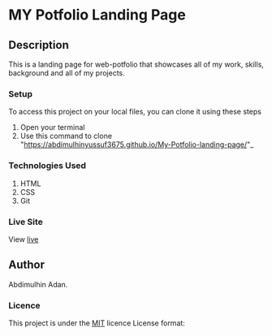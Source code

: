 # MY Potfolio Landing Page
## Description
This is a landing page for  web-potfolio that showcases all of my work, skills, background and all of my projects.
### Setup
To access this project on your local files, you can clone it using these steps
1. Open your terminal
1. Use this command to clone "https://abdimulhinyussuf3675.github.io/My-Potfolio-landing-page/"_
### Technologies Used

1. HTML
1. CSS
1. Git

### Live Site
View [live](https://abdimulhinyussuf3675.github.io/My-Potfolio-landing-page/)
## Author

Abdimulhin Adan.
### Licence
This project is under the  [MIT](LICENCE) licence
License format:
